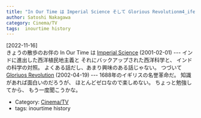 ```yaml
---
title: "In Our Time は Imperial Science そして Glorious Revolutionm4_ifelse(,,, ---)"
author: Satoshi Nakagawa
category: Cinema/TV
tags:  inourtime history
---
```


[2022-11-16]  
 きょうの散歩のお伴の In Our Time は
[Imperial Science](https://www.bbc.co.uk/programmes/p00547b5?utm_source=pocket_saves) (2001-02-01) ---
インドに進出した西洋植民地主義と
それにバックアップされた西洋科学と、
インドの科学の対照。
よくある話だし、あまり興味のある話じゃない。
つづいて
[Gloriuos Revolution](https://www.bbc.co.uk/programmes/p00547fk?utm_source=pocket_saves) (2002-04-19) ---
1688年のイギリスの名誉革命だ。
知識があれば面白いのだろうが、
ほとんどゼロなので楽しめない。
ちょっと勉強してから、
もう一度聞こうかな。

- Category: [Cinema/TV](categories.html#Cinema/TV)
- tags:  inourtime history
